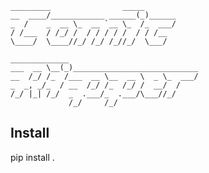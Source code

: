    _________                _____            
    __  ____/____________ ______(_)______     
    _  /    _  __ \_  __ `__ \_  /_  ___/     
    / /___  / /_/ /  / / / / /  / / /__       
    \____/  \____//_/ /_/ /_//_/  \___/       
                                          
    _____________                             
    ___  __ \__(_)____________________________
    __  /_/ /_  /___  __ \__  __ \  _ \_  ___/
    _  _, _/_  / __  /_/ /_  /_/ /  __/  /    
    /_/ |_| /_/  _  .___/_  .___/\___//_/     
                 /_/     /_/                  

## Install
pip install .